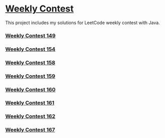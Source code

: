 # [Weekly Contest](https://leetcode.com/contest/)
This project includes my solutions for LeetCode weekly contest with Java.

### [Weekly Contest 149](https://github.com/wayne1116/LeetCode/tree/master/Weekly%20Contest/Weekly%20Contest%20149)

### [Weekly Contest 154](https://github.com/wayne1116/LeetCode/tree/master/Weekly%20Contest/Weekly%20Contest%20154)


### [Weekly Contest 158](https://github.com/wayne1116/LeetCode/tree/master/Weekly%20Contest/Weekly%20Contest%20158)

### [Weekly Contest 159](https://github.com/wayne1116/LeetCode/tree/master/Weekly%20Contest/Weekly%20Contest%20159)

### [Weekly Contest 160](https://github.com/wayne1116/LeetCode/tree/master/Weekly%20Contest/Weekly%20Contest%20160)

### [Weekly Contest 161](https://github.com/wayne1116/LeetCode/tree/master/Weekly%20Contest/Weekly%20Contest%20161)

### [Weekly Contest 162](https://github.com/wayne1116/LeetCode/tree/master/Weekly%20Contest/Weekly%20Contest%20162)

### [Weekly Contest 167](https://github.com/wayne1116/LeetCode/tree/master/Weekly%20Contest/Weekly%20Contest%20167)
